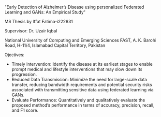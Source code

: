 "Early Detection of Alzheimer’s Disease using personalized Federated Learning and GANs: An Empirical Study"

MS Thesis by Iffat Fatima-i222831 

Supervisor: Dr. Uzair Iqbal

National University of Computing and Emerging Sciences FAST, A. K. Barohi Road, H-11/4, Islamabad Capital Territory, Pakistan

Ojectives:
* Timely Intervention: Identify the disease at its earliest stages to enable prompt medical and lifestyle interventions that may slow down its progression.
* Reduced Data Transmission: Minimize the need for large-scale data transfer, reducing bandwidth requirements and potential security risks associated with transmitting sensitive data using federated learning via GANs.
* Evaluate Performance: Quantitatively and qualitatively evaluate the proposed method’s performance in terms of accuracy, precision, recall, and F1 score.
